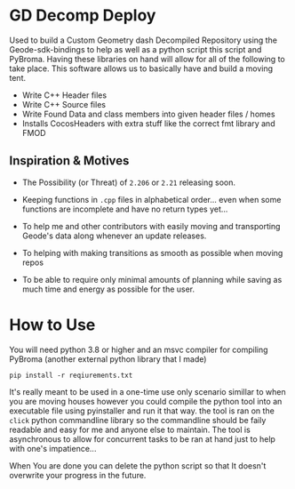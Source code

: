 # GD Decomp Deploy

Used to build a Custom Geometry dash Decompiled Repository using the Geode-sdk-bindings to help as well as a python script
this script and PyBroma. Having these libraries on hand will allow for all of the following to take place. This 
software allows us to basically have and build a moving tent. 

- Write C++ Header files
- Write C++ Source files
- Write Found Data and class members into given header files / homes 
- Installs CocosHeaders with extra stuff like the correct fmt library and FMOD


## Inspiration & Motives

- The Possibility (or Threat) of `2.206` or `2.21` releasing soon. 

- Keeping functions in `.cpp` files in alphabetical order... even when some functions are incomplete and have no return types yet...

- To help me and other contributors with easily moving and transporting Geode's data along whenever an update releases.

- To helping with making transitions as smooth as possible when moving repos

- To be able to require only minimal amounts of planning while saving as much time and energy as possible for the user.

# How to Use 

You will need python 3.8 or higher and an msvc compiler for compiling PyBroma (another external python library that I made)

```
pip install -r reqiurements.txt
```


It's really meant to be used in a one-time use only scenario simillar to when you are moving houses 
however you could compile the python tool into an executable file using pyinstaller and run it that way. 
the tool is ran on the `click` python commandline library so the commandline should be faily readable 
and easy for me and anyone else to maintain. The tool is asynchronous to allow for concurrent tasks to 
be ran at hand just to help with one's impatience...

When You are done you can delete the python script so that It doesn't overwrite your progress in the future. 

